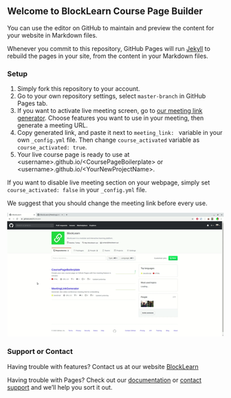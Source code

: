 ## Welcome to BlockLearn Course Page Builder

You can use the editor on GitHub to maintain and preview the content for your website in Markdown files.

Whenever you commit to this repository, GitHub Pages will run [Jekyll](https://jekyllrb.com/) to rebuild the pages in your site, from the content in your Markdown files.

### Setup

1. Simply fork this repository to your account.
2. Go to your own repository settings, select `master-branch` in GitHub Pages tab.
3. If you want to activate live meeting screen, go to [our meeting link generator](https://blocklearn.github.io/MeetingLinkGenerator/). Choose features you want to use in your meeting, then generate a meeting URL.
4. Copy generated link, and paste it next to `meeting_link: ` variable in your own `_config.yml` file. Then change `course_activated` variable as `course_activated: true`.
5. Your live course page is ready to use at \<username\>.github.io/\<CoursePageBoilerplate\> or \<username\>.github.io/\<YourNewProjectName\>.

If you want to disable live meeting section on your webpage, simply set `course_activated: false` in your `_config.yml` file.

We suggest that you should change the meeting link before every use.

![Boilerplate Animation](https://raw.githubusercontent.com/anilseyrek/CoursePageBoilerplate/master/images/CoursePageBoilerplate.gif)

### Support or Contact

Having trouble with features? Contact us at our website [BlockLearn](https://new.blocklearn.xyz/#lp-text-three)

Having trouble with Pages? Check out our [documentation](https://help.github.com/categories/github-pages-basics/) or [contact support](https://github.com/contact) and we’ll help you sort it out.
